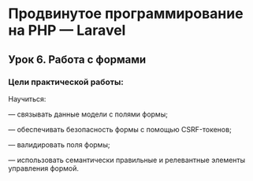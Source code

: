 # Продвинутое программирование на PHP — Laravel

## Урок 6. Работа с формами

### Цели практической работы:

Научиться:

— связывать данные модели с полями формы;

— обеспечивать безопасность формы с помощью CSRF-токенов;

— валидировать поля формы;

— использовать семантически правильные и релевантные элементы управления формой.

